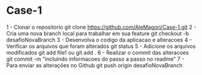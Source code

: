 # Case-1
 
 1 - Clonar o repositorio 
 git clone https://github.com/AleMagori/Case-1.git
 2 - Cria uma nova branch local para trabalhar em sua feature
 git checkout -b desafioNovaBranch
 3 - Desenvolva o codigo da aplicacao e alteracoes 
 4 - Verificar os arquivos que foram alterados 
 git status
 5 - Adicione os arquivos modificados
 git add file1 ou git add .
 6 - Realizar o commit das alteracoes
 git commit  -m "incluindo informacoes do passo a passo no readme"
 7 - Para enviar as alterações no Github 
 git push origin desafioNovaBranch
 